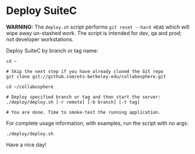 # Deploy SuiteC

**WARNING:** The `deploy.sh` script performs `git reset --hard HEAD` which will wipe away un-stashed work. The script is intended for dev, qa and prod; not developer workstations.

Deploy SuiteC by branch or tag name:
```
cd ~

# Skip the next step if you have already cloned the Git repo
git clone git://github.com/ets-berkeley-edu/collabosphere.git

cd ~/collabosphere

# Deploy specified branch or tag and then start the server:
./deploy/deploy.sh [-r remote] [-b branch] [-t tag]

# You are done. Time to smoke-test the running application.
```

For complete usage information, with examples, run the script with no args:
```
./deploy/deploy.sh
```

Have a nice day!
